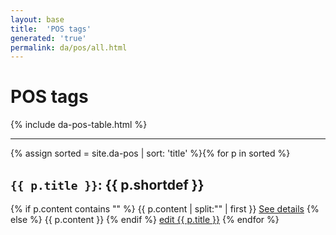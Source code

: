 ```yaml
---
layout: base
title:  'POS tags'
generated: 'true'
permalink: da/pos/all.html
---
```


# POS tags

{% include da-pos-table.html %}

----------

{% assign sorted = site.da-pos | sort: 'title' %}{% for p in sorted %}
<a id="al-da-pos/{{ p.title }}" class="al-dest"/>
<h2><code>{{ p.title }}</code>: {{ p.shortdef }}</h2>
{% if p.content contains "<!--details-->" %}    
{{ p.content | split:"<!--details-->" | first }}
<a href="{{ p.title }}" class="al-doc">See details</a>
{% else %}
{{ p.content }}
{% endif %}
<a href="{{ site.git_edit }}/{% if p.collection %}{{ p.relative_path }}{% else %}{{ p.path }}{% endif %}" target="#">edit {{ p.title }}</a>
{% endfor %}
